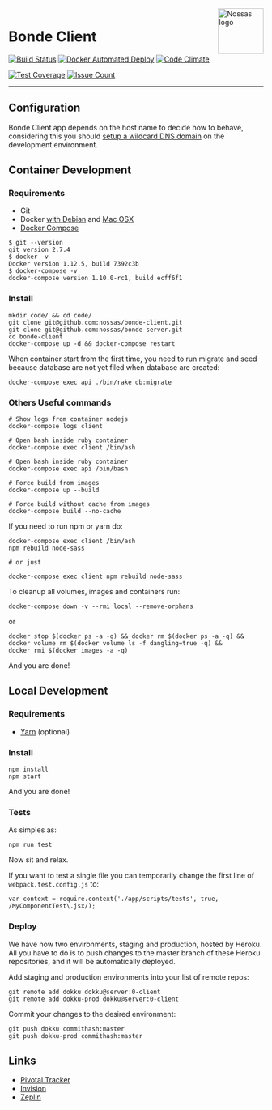 <img src="https://avatars2.githubusercontent.com/u/1479357?v=3&s=250" alt="Nossas logo" title="Nossas" align="right" height="90" width="90"/>

# Bonde Client

[![Build Status][circleimg]][circle]
[![Docker Automated Deploy][dockerautoimg]][circle]
[![Code Climate](https://codeclimate.com/github/nossas/bonde-client/badges/gpa.svg)](https://codeclimate.com/github/nossas/bonde-client)

[![Test Coverage](https://codeclimate.com/github/nossas/bonde-client/badges/coverage.svg)](https://codeclimate.com/github/nossas/bonde-client/coverage)
[![Issue Count](https://codeclimate.com/github/nossas/bonde-client/badges/issue_count.svg)](https://codeclimate.com/github/nossas/bonde-client)

---

## Configuration
Bonde Client app depends on the host name to decide how to behave, considering this you should [setup a wildcard DNS domain](http://asciithoughts.com/posts/2014/02/23/setting-up-a-wildcard-dns-domain-on-mac-os-x/) on the development environment.

## Container Development

### Requirements

* Git
* Docker [with Debian](https://docs.docker.com/engine/installation/linux/debian/) and [Mac OSX](https://www.docker.com/products/docker#/mac)
* [Docker Compose](https://docs.docker.com/compose/install/)

```
$ git --version
git version 2.7.4
$ docker -v
Docker version 1.12.5, build 7392c3b
$ docker-compose -v
docker-compose version 1.10.0-rc1, build ecff6f1
```

### Install
```
mkdir code/ && cd code/
git clone git@github.com:nossas/bonde-client.git
git clone git@github.com:nossas/bonde-server.git
cd bonde-client
docker-compose up -d && docker-compose restart
```

When container start from the first time, you need to run migrate and seed because database are not yet
filed when database are created:

```
docker-compose exec api ./bin/rake db:migrate
```

### Others Useful commands

```
# Show logs from container nodejs
docker-compose logs client

# Open bash inside ruby container
docker-compose exec client /bin/ash

# Open bash inside ruby container
docker-compose exec api /bin/bash

# Force build from images
docker-compose up --build

# Force build without cache from images
docker-compose build --no-cache
```

If you need to run npm or yarn do:

```
docker-compose exec client /bin/ash
npm rebuild node-sass

# or just

docker-compose exec client npm rebuild node-sass
```

To cleanup all volumes, images and containers run:

```
docker-compose down -v --rmi local --remove-orphans
````

or

```
docker stop $(docker ps -a -q) && docker rm $(docker ps -a -q) &&
docker volume rm $(docker volume ls -f dangling=true -q) &&
docker rmi $(docker images -a -q)
```

And you are done!

## Local Development

### Requirements

* [Yarn](https://yarnpkg.com/) (optional)

### Install
```
npm install
npm start
```
And you are done!

### Tests
As simples as:
```
npm run test
```
Now sit and relax.

If you want to test a single file you can temporarily change the first line of `webpack.test.config.js` to:

```
var context = require.context('./app/scripts/tests', true, /MyComponentTest\.jsx/);
```

### Deploy
We have now two environments, staging and production, hosted by Heroku. All you have to do is to push changes to the master branch of these Heroku repositories, and it will be automatically deployed.

Add staging and production environments into your list of remote repos:
```
git remote add dokku dokku@server:0-client
git remote add dokku-prod dokku@server:0-client
```

Commit your changes to the desired environment:
```
git push dokku commithash:master
git push dokku-prod commithash:master
```

## Links
- [Pivotal Tracker](https://www.pivotaltracker.com/n/projects/888220)
- [Invision](https://projects.invisionapp.com/share/763UO3YDT#/screens)
- [Zeplin](https://app.zeplin.io/project.html#pid=55d1d57e14a5317a0e909551)

[circleimg]: https://img.shields.io/circleci/project/nossas/bonde-client.svg?style=flat-square
[circle]: https://circleci.com/gh/nossas/bonde-client
[dockerautoimg]: https://img.shields.io/badge/dokku-auto%20deploy-blue.svg?style=flat-square
